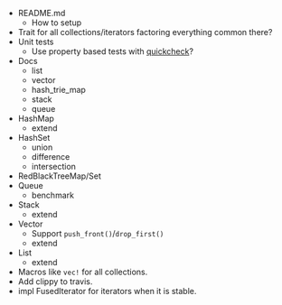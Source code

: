 * README.md
  * How to setup 
* Trait for all collections/iterators factoring everything common there?
* Unit tests
  * Use property based tests with [quickcheck](https://github.com/BurntSushi/quickcheck)?
* Docs
  * list
  * vector
  * hash_trie_map
  * stack
  * queue
* HashMap
  * extend
* HashSet
  * union
  * difference
  * intersection
* RedBlackTreeMap/Set
* Queue
  * benchmark
* Stack
  * extend
* Vector
  * Support `push_front()`/`drop_first()`
  * extend
* List
  * extend
* Macros like `vec!` for all collections.
* Add clippy to travis.
* impl FusedIterator for iterators when it is stable.
